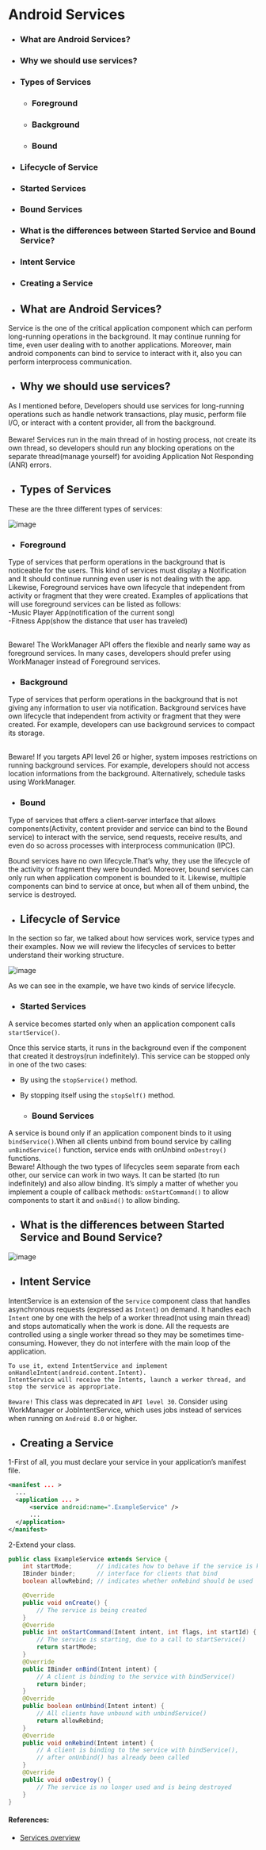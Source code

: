 # Android Services
- ### What are Android Services?
- ### Why we should use services?
- ### Types of Services
  - ### Foreground
  - ### Background
  - ### Bound
- ### Lifecycle of Service
- ### Started Services
- ### Bound Services
- ### What is the differences between Started Service and Bound Service?
- ### Intent Service
- ### Creating a Service


- ## What are Android Services?

Service is the one of the critical application component which can perform long-running operations in the background. It may continue running for time, even user dealing with to another applications. Moreover, main android components can bind to service to interact with it, also you can perform interprocess communication.

- ## Why we should use services?

As I mentioned before, Developers should use services for long-running operations such as handle network transactions, play music, perform file I/O, or interact with a content provider, all from the background.
</br></br>
Beware! Services run in the main thread of in hosting process, not create its own thread, so developers should run any blocking operations on the separate thread(manage yourself) for avoiding Application Not Responding (ANR) errors.

- ## Types of Services

These are the three different types of services:

![image](https://user-images.githubusercontent.com/100533325/217604725-ed36e31c-9fa1-419d-90ae-009353be13bd.png)

  - ### Foreground
  
Type of services that perform operations in the background that is noticeable for the users. This kind of services must display a Notification and It should continue running even user is not dealing with the app. Likewise, Foreground services have own lifecycle that independent from activity or fragment that they were created. Examples of applications that will use foreground services can be listed as follows:</br>
 -Music Player App(notification of the current song)</br>
 -Fitness App(show the distance that user has traveled)</br></br>
 
 Beware! The WorkManager API offers the flexible and nearly same way as foreground services. In many cases, developers should prefer using WorkManager instead of Foreground services.
 
   - ### Background
   
Type of services that perform operations in the background that is not giving any information to user via notification. Background services have own lifecycle that independent from activity or fragment that they were created. For example, developers can use background services to compact its storage.</br></br>


Beware! If you targets API level 26 or higher, system imposes restrictions on running background services. For example, developers should not access location informations from the background. Alternatively, schedule tasks using WorkManager.


   - ### Bound
   
Type of services that offers a client-server interface that allows components(Activity, content provider and service can bind to the Bound service) to interact with the service, send requests, receive results, and even do so across processes with interprocess communication (IPC).</br>

Bound services have no own lifecycle.That’s why, they use the lifecycle of the activity or fragment they were bounded. Moreover, bound services can only run when application component is bounded to it. Likewise, multiple components can bind to service at once, but when all of them unbind, the service is destroyed.

- ## Lifecycle of Service

In the section so far, we talked about how services work, service types and their examples. Now we will review the lifecycles of services to better understand their working structure.

![image](https://user-images.githubusercontent.com/100533325/217605451-1c6087fc-ed7c-47bc-85ae-5880bf6f07d4.png)

As we can see in the example, we have two kinds of service lifecycle.


  - ### Started Services

A service becomes started only when an application component calls ```startService()```.
</br>

Once this service starts, it runs in the background even if the component that created it destroys(run indefinitely). This service can be stopped only in one of the two cases:

- By using the ```stopService()``` method.
- By stopping itself using the ```stopSelf()``` method.

  - ### Bound Services
  
A service is bound only if an application component binds to it using ```bindService()```.When all clients unbind from bound service by calling ```unBindService()``` function, service ends with onUnbind ```onDestroy()``` functions.
</br>
Beware! Although the two types of lifecycles seem separate from each other, our service can work in two ways. It can be started (to run indefinitely) and also allow binding. It’s simply a matter of whether you implement a couple of callback methods: ```onStartCommand()``` to allow components to start it and ```onBind()``` to allow binding.

- ## What is the differences between Started Service and Bound Service?

![image](https://user-images.githubusercontent.com/100533325/217606291-01c20396-4169-424b-8571-a2eba5bd38c2.png)


- ## Intent Service

IntentService is an extension of the ```Service``` component class that handles asynchronous requests (expressed as ```Intent```) on demand. It handles each ```Intent``` one by one with the help of a worker thread(not using main thread) and stops automatically when the work is done. All the requests are controlled using a single worker thread so they may be sometimes time-consuming. However, they do not interfere with the main loop of the application.


```
To use it, extend IntentService and implement onHandleIntent(android.content.Intent). 
IntentService will receive the Intents, launch a worker thread, and stop the service as appropriate.
```
```Beware!``` This class was deprecated in ```API level 30```. Consider using WorkManager or JobIntentService, which uses jobs instead of services when running on ```Android 8.0``` or higher.


- ## Creating a Service

1-First of all, you must declare your service in your application’s manifest file.

```xml
<manifest ... >
  ...
  <application ... >
      <service android:name=".ExampleService" />
      ...
  </application>
</manifest>
```

2-Extend your class.

```java
public class ExampleService extends Service {
    int startMode;       // indicates how to behave if the service is killed
    IBinder binder;      // interface for clients that bind
    boolean allowRebind; // indicates whether onRebind should be used

    @Override
    public void onCreate() {
        // The service is being created
    }
    @Override
    public int onStartCommand(Intent intent, int flags, int startId) {
        // The service is starting, due to a call to startService()
        return startMode;
    }
    @Override
    public IBinder onBind(Intent intent) {
        // A client is binding to the service with bindService()
        return binder;
    }
    @Override
    public boolean onUnbind(Intent intent) {
        // All clients have unbound with unbindService()
        return allowRebind;
    }
    @Override
    public void onRebind(Intent intent) {
        // A client is binding to the service with bindService(),
        // after onUnbind() has already been called
    }
    @Override
    public void onDestroy() {
        // The service is no longer used and is being destroyed
    }
}
```

#### References:

- [Services overview](https://developer.android.com/guide/components/services)
